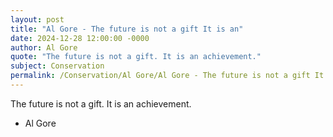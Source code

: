```yaml
---
layout: post
title: "Al Gore - The future is not a gift It is an"
date: 2024-12-28 12:00:00 -0000
author: Al Gore
quote: "The future is not a gift. It is an achievement."
subject: Conservation
permalink: /Conservation/Al Gore/Al Gore - The future is not a gift It is an
---
```


The future is not a gift. It is an achievement.

- Al Gore
